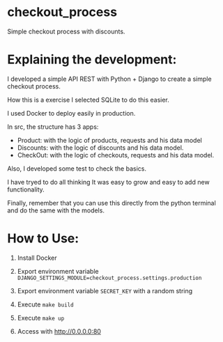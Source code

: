 # checkout_process

Simple checkout process with discounts.

# Explaining the development:

I developed a simple API REST with Python + Django to create a simple checkout process.

How this is a exercise I selected SQLite to do this easier.

I used Docker to deploy easily in production.

In src, the structure has 3 apps:
  - Product: with the logic of products, requests and his data model
  - Discounts: with the logic of discounts and his data model.
  - CheckOut: with the logic of checkouts, requests and his data model.

Also, I developed some test to check the basics.

I have tryed to do all thinking It was easy to grow and easy to add new functionality.

Finally, remember that you can use this directly from the python terminal and do the same with the models.


# How to Use:

1) Install Docker

2) Export environment variable `DJANGO_SETTINGS_MODULE=checkout_process.settings.production`

3) Export environment variable `SECRET_KEY` with a random string

4) Execute `make build`

5) Execute `make up`

6) Access with http://0.0.0.0:80
